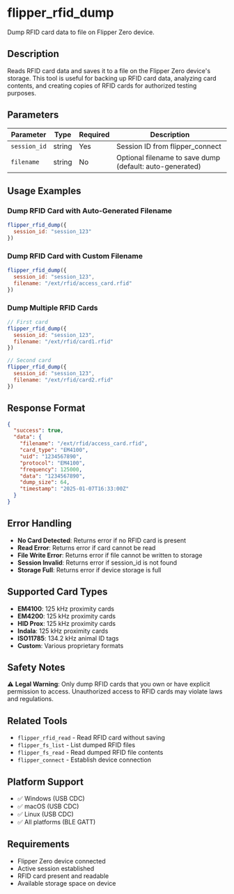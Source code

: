 # flipper_rfid_dump

Dump RFID card data to file on Flipper Zero device.

## Description

Reads RFID card data and saves it to a file on the Flipper Zero device's storage. This tool is useful for backing up RFID card data, analyzing card contents, and creating copies of RFID cards for authorized testing purposes.

## Parameters

| Parameter | Type | Required | Description |
|-----------|------|----------|-------------|
| `session_id` | string | Yes | Session ID from flipper_connect |
| `filename` | string | No | Optional filename to save dump (default: auto-generated) |

## Usage Examples

### Dump RFID Card with Auto-Generated Filename
```javascript
flipper_rfid_dump({
  session_id: "session_123"
})
```

### Dump RFID Card with Custom Filename
```javascript
flipper_rfid_dump({
  session_id: "session_123",
  filename: "/ext/rfid/access_card.rfid"
})
```

### Dump Multiple RFID Cards
```javascript
// First card
flipper_rfid_dump({
  session_id: "session_123",
  filename: "/ext/rfid/card1.rfid"
})

// Second card
flipper_rfid_dump({
  session_id: "session_123", 
  filename: "/ext/rfid/card2.rfid"
})
```

## Response Format

```json
{
  "success": true,
  "data": {
    "filename": "/ext/rfid/access_card.rfid",
    "card_type": "EM4100",
    "uid": "1234567890",
    "protocol": "EM4100",
    "frequency": 125000,
    "data": "1234567890",
    "dump_size": 64,
    "timestamp": "2025-01-07T16:33:00Z"
  }
}
```

## Error Handling

- **No Card Detected**: Returns error if no RFID card is present
- **Read Error**: Returns error if card cannot be read
- **File Write Error**: Returns error if file cannot be written to storage
- **Session Invalid**: Returns error if session_id is not found
- **Storage Full**: Returns error if device storage is full

## Supported Card Types

- **EM4100**: 125 kHz proximity cards
- **EM4200**: 125 kHz proximity cards  
- **HID Prox**: 125 kHz proximity cards
- **Indala**: 125 kHz proximity cards
- **ISO11785**: 134.2 kHz animal ID tags
- **Custom**: Various proprietary formats

## Safety Notes

⚠️ **Legal Warning**: Only dump RFID cards that you own or have explicit permission to access. Unauthorized access to RFID cards may violate laws and regulations.

## Related Tools

- `flipper_rfid_read` - Read RFID card without saving
- `flipper_fs_list` - List dumped RFID files
- `flipper_fs_read` - Read dumped RFID file contents
- `flipper_connect` - Establish device connection

## Platform Support

- ✅ Windows (USB CDC)
- ✅ macOS (USB CDC)
- ✅ Linux (USB CDC)
- ✅ All platforms (BLE GATT)

## Requirements

- Flipper Zero device connected
- Active session established
- RFID card present and readable
- Available storage space on device

